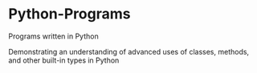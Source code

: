 # Python-Programs
Programs written in Python 

Demonstrating an understanding of advanced uses of classes, methods, and other built-in types in Python
